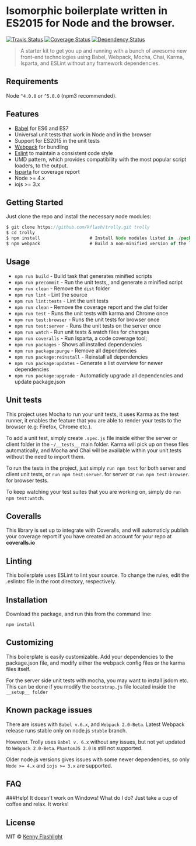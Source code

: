 # Isomorphic boilerplate written in ES2015 for Node and the browser.

[![Travis Status][trav_img]][trav_site]
[![Coverage Status](https://coveralls.io/repos/Kflash/trolly/badge.svg?branch=master&service=github)](https://coveralls.io/github/Kflash/trolly?branch=master)
[![Dependency Status](https://david-dm.org/kflash/trolly.svg)](https://david-dm.org/kflash/trolly)

> A starter kit to get you up and running with a bunch of awesome new front-end technologies using Babel, Webpack, Mocha, Chai, Karma, Isparta, and ESLint without any framework dependencies.

## Requirements

Node `^4.0.0` or `^5.0.0` (npm3 recommended).

## Features

* [Babel](http://babeljs.io/) for ES6 and ES7
* Universal unit tests that work in Node and in the browser
* Support for ES2015 in the unit tests
* [Webpack](https://webpack.github.io/) for bundling
* [Eslint](http://eslint.org/) to maintain a consistent code style
* UMD pattern, which provides compatibility with the most popular script loaders, to the output.
* [Isparta](https://www.npmjs.com/package/isparta) for coverage report
* Node >= 4.x
* iojs >= 3.x

## Getting Started

Just clone the repo and install the necessary node modules:
```js
$ git clone https://github.com/kflash/trolly.git trolly
$ cd trolly
$ npm install                   # Install Node modules listed in ./package.json
$ npm webpack                   # Build a non-minified version of the library
```

## Usage

* `npm run build` - Build task that generates minified scripts
* `npm run precommit` - Run the unit tests,, and generate a minified script
* `npm run clean` - Remove the `dist` folder
* `npm run lint` - Lint the source
* `npm run lint:tests` - Lint the unit tests
* `npm run clean` - Remove the coverage report and the *dist* folder
* `npm run test` - Runs the unit tests with karma and Chrome once
* `npm run test:browser` - Runs the unit tests for browser once
* `npm run test:server` - Runs the unit tests on the server once
* `npm run watch` - Run unit tests & watch files for changes
* `npm run coveralls` - Run Isparta, a code coverage tool;
* `npm run packages` - Shows all installed dependencies
* `npm run package:purge` - Remove all dependencies
* `npm run package:reinstall` - Reinstall all dependencies
* `npm run package:updates` - Generate a list overview for newer dependencies
* `npm run package:upgrade` - Automaticly upgrade all dependencies and update package.json

## Unit tests

This project uses Mocha to run your unit tests, it uses Karma as the test runner, it enables the feature that you are able to render your tests to the browser (e.g: Firefox, Chrome etc.).

To add a unit test, simply create `.spec.js` file inside either the server or client folder in the `~/__tests__` main folder. Karma will pick up on these files automatically, and Mocha and Chai will be available within your unit tests without the need to import them.

To run the tests in the project, just simply `run npm test` for both server and client unit tests, or `run npm test:server`. for server or `run npm test:browser`. for browser tests. 

To keep watching your test suites that you are working on, simply do `run npm test:watch`.

## Coveralls

This library is set up to integrate with Coveralls, and will automaticly publish your coverage report if you have created an account for your repo at **coveralls.io**

## Linting

This boilerplate uses ESLint to lint your source. To change the rules, edit the .eslintrc file in the root directory, respectively.

## Installation

Download the package, and run this from the command line:

```
npm install 
```

## Customizing

This boilerplate is easily customizable. Add your dependencies to the package.json file, and modify either the webpack config files or the karma files itself. 

For the server side unit tests with mocha, you may want to install jsdom etc. This can be done if you modify the `bootstrap.js` file located inside the `__setup__ folder`

## Known package issues

There are issues with `Babel v.6.x`, and `Webpack 2.0-Beta`. Latest Webpack release runs stable only on node.js `stable` branch. 

However. Trolly uses `Babel v. 6.x` without any issues, but not yet updated to `Webpack 2.0-Beta`. `PhantomJS 2.0` is still not supported.

Older node.js versions gives issues with some newer dependencies, so only `Node >= 4.x` and `iojs >= 3.x` are supported.

## FAQ

###Help! It doesn't work on Windows! What do I do?
Just take a cup of coffee and relax. It works!

## License
MIT © [Kenny Flashlight](https://github.com/kflash)

[trav_img]: https://api.travis-ci.org/Kflash/trolly.svg
[trav_site]: https://travis-ci.org/Kflash/trolly.svg?branch=master

